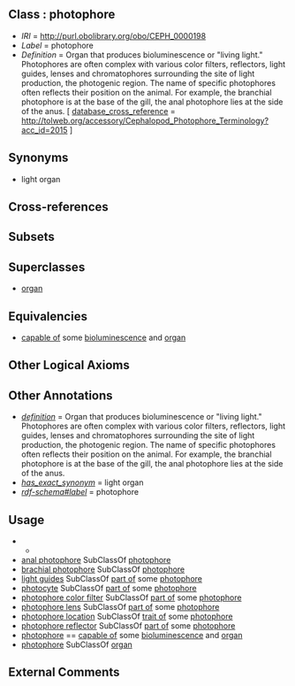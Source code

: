 
## Class : photophore

 * *IRI* = http://purl.obolibrary.org/obo/CEPH_0000198
 * *Label* = photophore
 * *Definition* = Organ that produces bioluminescence or &quot;living light.&quot; Photophores are often complex with various color filters, reflectors, light guides, lenses and chromatophores surrounding the site of light production, the photogenic region. The name of specific photophores often reflects their position on the animal. For example, the branchial photophore is at the base of the gill, the anal photophore lies at the side of the anus. [ [database_cross_reference](../../ef/oboInOwl#hasDbXref.md) = http://tolweb.org/accessory/Cephalopod_Photophore_Terminology?acc_id=2015 ]

## Synonyms

 * light organ

## Cross-references


## Subsets


## Superclasses

 * [organ](../../UBERON/62/UBERON_0000062.md)

## Equivalencies

 * [capable of](../../RO/15/RO_0002215.md) some [bioluminescence](../../GO/18/GO_0008218.md) and [organ](../../UBERON/62/UBERON_0000062.md)

## Other Logical Axioms


## Other Annotations

 * *[definition](../../IAO/15/IAO_0000115.md)* = Organ that produces bioluminescence or &quot;living light.&quot; Photophores are often complex with various color filters, reflectors, light guides, lenses and chromatophores surrounding the site of light production, the photogenic region. The name of specific photophores often reflects their position on the animal. For example, the branchial photophore is at the base of the gill, the anal photophore lies at the side of the anus.
 * *[has_exact_synonym](../../ym/oboInOwl#hasExactSynonym.md)* = light organ
 * *[rdf-schema#label](../../el/rdf-schema#label.md)* = photophore

## Usage

 * -
 * [anal photophore](../../CEPH/04/CEPH_0000304.md) SubClassOf [photophore](../../CEPH/98/CEPH_0000198.md)
 * [brachial photophore](../../CEPH/33/CEPH_0000033.md) SubClassOf [photophore](../../CEPH/98/CEPH_0000198.md)
 * [light guides](../../CEPH/52/CEPH_0000152.md) SubClassOf [part of](../../BFO/50/BFO_0000050.md) some [photophore](../../CEPH/98/CEPH_0000198.md)
 * [photocyte](../../CEPH/97/CEPH_0000197.md) SubClassOf [part of](../../BFO/50/BFO_0000050.md) some [photophore](../../CEPH/98/CEPH_0000198.md)
 * [photophore color filter](../../CEPH/69/CEPH_0000069.md) SubClassOf [part of](../../BFO/50/BFO_0000050.md) some [photophore](../../CEPH/98/CEPH_0000198.md)
 * [photophore lens](../../CEPH/50/CEPH_0000150.md) SubClassOf [part of](../../BFO/50/BFO_0000050.md) some [photophore](../../CEPH/98/CEPH_0000198.md)
 * [photophore location](../../CEPH/99/CEPH_0000199.md) SubClassOf [trait of](../../ceph#trait/of/ceph#trait_of.md) some [photophore](../../CEPH/98/CEPH_0000198.md)
 * [photophore reflector](../../CEPH/13/CEPH_0000213.md) SubClassOf [part of](../../BFO/50/BFO_0000050.md) some [photophore](../../CEPH/98/CEPH_0000198.md)
 * [photophore](../../CEPH/98/CEPH_0000198.md) == [capable of](../../RO/15/RO_0002215.md) some [bioluminescence](../../GO/18/GO_0008218.md) and [organ](../../UBERON/62/UBERON_0000062.md)
 * [photophore](../../CEPH/98/CEPH_0000198.md) SubClassOf [organ](../../UBERON/62/UBERON_0000062.md)

## External Comments

